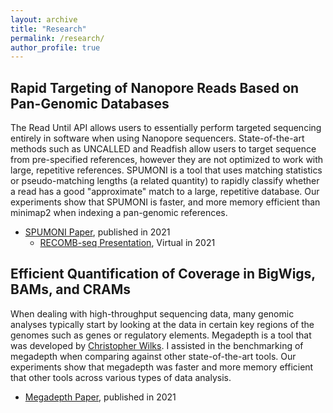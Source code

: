 ```yaml
---
layout: archive
title: "Research"
permalink: /research/
author_profile: true
---
```



## Rapid Targeting of Nanopore Reads Based on Pan-Genomic Databases

The Read Until API allows users to essentially perform targeted sequencing entirely in software when using Nanopore sequencers. State-of-the-art methods such as UNCALLED and Readfish allow users to target sequence from pre-specified references, however they are not optimized to work with large, repetitive references. SPUMONI is a tool that uses matching statistics or pseudo-matching lengths (a related quantity) to rapidly classify whether a read has a good "approximate" match to a large, repetitive database. Our experiments show that SPUMONI is faster, and more memory efficient than minimap2 when indexing a pan-genomic references. 

- [SPUMONI Paper](https://www.cell.com/iscience/fulltext/S2589-0042(21)00664-7?_returnURL=https%3A%2F%2Flinkinghub.elsevier.com%2Fretrieve%2Fpii%2FS2589004221006647%3Fshowall%3Dtrue), published in 2021
    - [RECOMB-seq Presentation](https://www.youtube.com/watch?v=Mwi__LCFzoQ&list=PLvusU2Ses59IqFEiew02dT_NxZmrM7m85&index=8), Virtual in 2021

## Efficient Quantification of Coverage in BigWigs, BAMs, and CRAMs

When dealing with high-throughput sequencing data, many genomic analyses typically start by looking at the data in certain key regions of the genomes such as genes or regulatory elements. Megadepth is a tool that was developed by [Christopher Wilks](https://github.com/ChristopherWilks). I assisted in the benchmarking of megadepth when comparing against other state-of-the-art tools. Our experiments show that megadepth was faster and more memory efficient that other tools across various types of data analysis.

- [Megadepth Paper](https://academic.oup.com/bioinformatics/advance-article/doi/10.1093/bioinformatics/btab152/6162880), published in 2021

